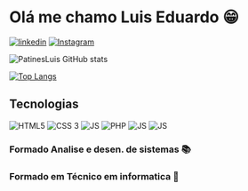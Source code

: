 # Olá me chamo Luis Eduardo 😁

[![linkedin](https://img.shields.io/badge/LinkedIn-0077B5?style=for-the-badge&logo=linkedin&logoColor=white)](https://www.linkedin.com/in/luis-eduardo-patines-b08808208/)
[![Instagram](https://img.shields.io/badge/Instagram-E4405F?style=for-the-badge&logo=instagram&logoColor=white)](https://www.instagram.com/patines_luis/)

![PatinesLuis GitHub stats](https://github-readme-stats.vercel.app/api?username=PatinesLuis&show_icons=true&theme=synthwave)

[![Top Langs](https://github-readme-stats.vercel.app/api/top-langs/?username=PatinesLuis&layout=compact)](https://github.com/PatinesLuis/github-readme-stats)

## Tecnologias

![HTML5](https://img.shields.io/badge/HTML5-E34F26?style=for-the-badge&logo=html5&logoColor=white)
![CSS 3](https://img.shields.io/badge/CSS3-1572B6?style=for-the-badge&logo=css3&logoColor=white)
![JS](https://img.shields.io/badge/JavaScript-323330?style=for-the-badge&logo=javascript&logoColor=F7DF1E)
![PHP]([https://img.shields.io/badge/PHP-323330?style=for-the-badge&logo=PHP&logoColor=F7DF1E](https://shields.io/badge/-PHP-3776AB?style=flat&logo=php))
![JS](https://img.shields.io/badge/Bootstrap-563D7C?style=for-the-badge&logo=bootstrap&logoColor=white)
![JS](https://img.shields.io/badge/Microsoft_Excel-217346?style=for-the-badge&logo=microsoft-excel&logoColor=white)

### Formado Analise e desen. de sistemas 📚
### Formado em Técnico em informatica 🥇
